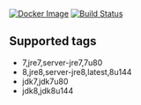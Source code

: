 [![Docker Image](https://img.shields.io/badge/docker%20image-available-green.svg)](https://hub.docker.com/r/bestwu/java/)
[![Build Status](https://travis-ci.org/bestwu/docker-java.svg?branch=master)](https://travis-ci.org/bestwu/docker-java)

## Supported tags

* 7,jre7,server-jre7,7u80
* 8,jre8,server-jre8,latest,8u144
* jdk7,jdk7u80
* jdk8,jdk8u144